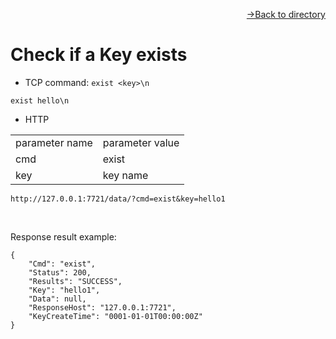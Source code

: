 [<p align="right">->Back to directory</p>](../0.directory.md)  

# Check if a Key exists
* TCP
command: `exist <key>\n`
~~~shell
exist hello\n
~~~
* HTTP

<table>
    <tr>
        <td>parameter name</td>
        <td>parameter value</td>
    </tr>
    <tr>
        <td>cmd</td>
        <td>exist</td>
    </tr>
    <tr>
        <td>key</td>
        <td>key name</td>
    </tr> 
</table>  

~~~shell  
http://127.0.0.1:7721/data/?cmd=exist&key=hello1  
~~~
<br>

Response result example:
~~~shell
{
    "Cmd": "exist",
    "Status": 200,
    "Results": "SUCCESS",
    "Key": "hello1",
    "Data": null,
    "ResponseHost": "127.0.0.1:7721",
    "KeyCreateTime": "0001-01-01T00:00:00Z"
}
~~~

